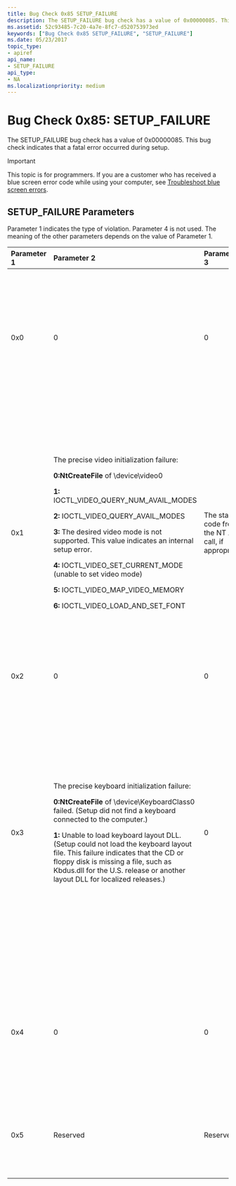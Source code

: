 ```yaml
---
title: Bug Check 0x85 SETUP_FAILURE
description: The SETUP_FAILURE bug check has a value of 0x00000085. This bug check indicates that a fatal error occurred during setup.
ms.assetid: 52c93485-7c20-4a7e-8fc7-d520753973ed
keywords: ["Bug Check 0x85 SETUP_FAILURE", "SETUP_FAILURE"]
ms.date: 05/23/2017
topic_type:
- apiref
api_name:
- SETUP_FAILURE
api_type:
- NA
ms.localizationpriority: medium
---
```


# Bug Check 0x85: SETUP\_FAILURE


The SETUP\_FAILURE bug check has a value of 0x00000085. This bug check indicates that a fatal error occurred during setup.

> [!IMPORTANT]
> This topic is for programmers. If you are a customer who has received a blue screen error code while using your computer, see [Troubleshoot blue screen errors](https://windows.microsoft.com/windows-10/troubleshoot-blue-screen-errors).


## SETUP\_FAILURE Parameters


Parameter 1 indicates the type of violation. Parameter 4 is not used. The meaning of the other parameters depends on the value of Parameter 1.

<table>
<colgroup>
<col width="25%" />
<col width="25%" />
<col width="25%" />
<col width="25%" />
</colgroup>
<thead>
<tr class="header">
<th align="left">Parameter 1</th>
<th align="left">Parameter 2</th>
<th align="left">Parameter 3</th>
<th align="left">Cause</th>
</tr>
</thead>
<tbody>
<tr class="odd">
<td align="left"><p>0x0</p></td>
<td align="left"><p>0</p></td>
<td align="left"><p>0</p></td>
<td align="left"><p>The OEM HAL font is not a valid .fon format file, so setup cannot display text.</p>
<p>This cause indicates that Vga<em>xxx</em>.fon on the boot floppy or CD is damaged.</p></td>
</tr>
<tr class="even">
<td align="left"><p>0x1</p></td>
<td align="left"><p>The precise video initialization failure:</p>
<p><strong>0:NtCreateFile</strong> of \device\video0</p>
<p><strong>1:</strong> IOCTL_VIDEO_QUERY_NUM_AVAIL_MODES</p>
<p><strong>2:</strong> IOCTL_VIDEO_QUERY_AVAIL_MODES</p>
<p><strong>3:</strong> The desired video mode is not supported. This value indicates an internal setup error.</p>
<p><strong>4:</strong> IOCTL_VIDEO_SET_CURRENT_MODE (unable to set video mode)</p>
<p><strong>5:</strong> IOCTL_VIDEO_MAP_VIDEO_MEMORY</p>
<p><strong>6:</strong> IOCTL_VIDEO_LOAD_AND_SET_FONT</p></td>
<td align="left"><p>The status code from the NT API call, if appropriate</p></td>
<td align="left"><p>Video initialization failed.</p>
<p>This failure might indicate that the disk that contains Vga.sys (or another video driver that is appropriate to the computer) is damaged or that the computer has video hardware that the Microsoft Windows operating system cannot communicate with.</p>
<p></p></td>
</tr>
<tr class="odd">
<td align="left"><p>0x2</p></td>
<td align="left"><p>0</p></td>
<td align="left"><p>0</p></td>
<td align="left"><p>Out of memory.</p>
<p></p></td>
</tr>
<tr class="even">
<td align="left"><p>0x3</p></td>
<td align="left"><p>The precise keyboard initialization failure:</p>
<p><strong>0:NtCreateFile</strong> of \device\KeyboardClass0 failed. (Setup did not find a keyboard connected to the computer.)</p>
<p><strong>1:</strong> Unable to load keyboard layout DLL. (Setup could not load the keyboard layout file. This failure indicates that the CD or floppy disk is missing a file, such as Kbdus.dll for the U.S. release or another layout DLL for localized releases.)</p></td>
<td align="left"><p>0</p></td>
<td align="left"><p>Keyboard initialization failed.</p>
<p>This failure might indicate that the disk that contains the keyboard driver (I8042prt.sys or Kbdclass.sys) is damaged or that the computer has keyboard hardware that Windows cannot communicate with. This failure might also mean that the keyboard layout DLL could not be loaded.</p>
<p></p></td>
</tr>
<tr class="odd">
<td align="left"><p>0x4</p></td>
<td align="left"><p>0</p></td>
<td align="left"><p>0</p></td>
<td align="left"><p>Setup could not resolve the ARC device path name of the device that setup was started from.</p>
<p>This error is an internal setup error.</p></td>
</tr>
<tr class="even">
<td align="left"><p>0x5</p></td>
<td align="left"><p>Reserved</p></td>
<td align="left"><p>Reserved</p></td>
<td align="left"><p>Partitioning sanity check failed.</p>
<p>This error indicates a bug in a disk driver.</p>
<p></p></td>
</tr>
</tbody>
</table>

 

 

 




